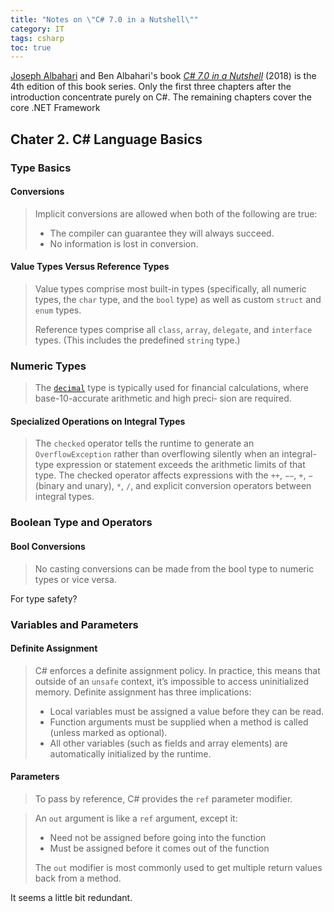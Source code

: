 ```yaml
---
title: "Notes on \"C# 7.0 in a Nutshell\""
category: IT
tags: csharp
toc: true
---
```


[Joseph Albahari](http://www.albahari.com/) and Ben Albahari's book [*C# 7.0 in a Nutshell*](http://www.albahari.com/nutshell/) (2018) is the 4th edition of this book series. Only the first three chapters after the introduction concentrate purely on C#. The remaining chapters cover the core .NET Framework

## Chater 2. C# Language Basics

### Type Basics

#### Conversions

> Implicit conversions are allowed when both of the following are true:
> - The compiler can guarantee they will always succeed.
> - No information is lost in conversion.

#### Value Types Versus Reference Types

> Value types comprise most built-in types (specifically, all numeric types, the `char` type, and the `bool` type) as well as custom `struct` and `enum` types.
>
> Reference types comprise all `class`, `array`, `delegate`, and `interface` types. (This includes the predefined `string` type.) 

### Numeric Types

> The [`decimal`](https://docs.microsoft.com/en-us/dotnet/api/system.decimal) type is typically used for financial calculations, where base-10-accurate arithmetic and high preci‐ sion are required.

#### Specialized Operations on Integral Types

> The `checked` operator tells the runtime to generate an `OverflowException` rather than overflowing silently when an integral-type expression or statement exceeds the arithmetic limits of that type. The checked operator affects expressions with the `++`, `−−`, `+`, `−` (binary and unary), `*`, `/`, and explicit conversion operators between integral types.

### Boolean Type and Operators

#### Bool Conversions

> No casting conversions can be made from the bool type to numeric types or vice versa.

For type safety?

### Variables and Parameters

#### Definite Assignment

> C# enforces a definite assignment policy. In practice, this means that outside of an `unsafe` context, it’s impossible to access uninitialized memory. Definite assignment has three implications:
> - Local variables must be assigned a value before they can be read.
> - Function arguments must be supplied when a method is called (unless marked as optional).
> - All other variables (such as fields and array elements) are automatically initialized by the runtime.

#### Parameters

> To pass by reference, C# provides the `ref` parameter modifier.

> An `out` argument is like a `ref` argument, except it:
> - Need not be assigned before going into the function
> - Must be assigned before it comes out of the function
>
> The `out` modifier is most commonly used to get multiple return values back from a method.

It seems a little bit redundant.
